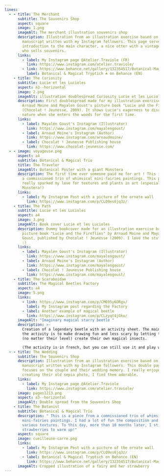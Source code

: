 ```yaml
---
lines:
  - - title: The Merchant
      subtitle: The Souvenirs Shop
      aspect: square
      image: 1.png
      imageAlt: The merchant illustration souvenirs shop
      description: Illustration from an illustration exercise based on an original
        manuscript written with my Instagram followers. This page serves as an
        introduction to the main character, a nice otter with a vintage style
        who sells souvenirs.
      links:
        - label: My Instagram page @Atelier.Traviole (FR)
          link: https://www.instagram.com/atelier.traviole/
        - link: https://www.behance.net/gallery/132354517/Botanical-Magical-Tryptich
          label: Botanical & Magical Tryptich ☘️ on Behance (EN)
    - title: The Curiosity
      subtitle: Lucie et les Lucioles
      aspect: a3--horizontal
      image: 2.png
      imageAlt: illustration doublespread Curiosity Lucie et les Lucioles
      description: First doublespread made for my illustration exercise based on
        Arnaud Moine and Mayalen Goust's picture book "Lucie and the Fireflies"
        (Chocolat ! Jeunesse, 2009). It shows Lucie's eagerness to discover
        nature when she enters the woods for the first time.
      links:
        - label: Mayalen Goust's Instagram (Illustrator)
          link: https://www.instagram.com/mayalengoust/
        - label: Arnaud Moine's Instagram (Author)
          link: https://www.instagram.com/arnaudmoine/
        - label: Chocolat ! Jeunesse Publishing house
          link: https://www.chocolat-jeunesse.com/
  - - image: voyageuse.png
      aspect: a4
      subtitle: Botanical & Magical Trio
      title: The Traveler
      imageAlt: Botanical Poster with a giant Monstera
      description: The first time ever someone paid me for art ! This is a piece from
        a commissioned trio of whimsical mini-fairies paintings. This piece
        really sparked my love for textures and plants in art (especially the
        Monstera!)
      links:
        - label: My Instagram Post with a picture of the ornate wall
          link: https://www.instagram.com/p/CLQ9xs6jq3z/
    - title: The Path
      subtitle: Lucie et les Lucioles
      aspect: a4
      image: 3.png
      imageAlt: Book cover Lucie et les Lucioles
      description: Dummy bookcover made for an illustration exercise based on the
        picture book "Lucie and the Fireflies" by Arnaud Moine and Mayalen
        Goust, published by Chocolat ! Jeunesse (2009). I love the stuffed frog
        :)
      links:
        - label: Mayalen Goust's Instagram (Illustrator)
          link: https://www.instagram.com/mayalengoust/
        - label: Arnaud Moine's Instagram (Author)
          link: https://www.instagram.com/mayalengoust/
        - label: Chocolat ! Jeunesse Publishing house
          link: https://www.instagram.com/mayalengoust/
    - title: The Scaraboidae
      subtitle: The Magical Beetles Factory
      aspect: a4
      image: 5.png
      links:
        - link: https://www.instagram.com/p/CM695y6DRgx/
          label: My Instagram post regarding the Factory
        - label: Another example of magical beetle
          link: https://www.instagram.com/p/CLzyqt4jGku/
      imageAlt: "Imaginary magical starry beetle "
      description: >-
        Creation of a legendary beetle with an activity sheet. The main goal of
        the activity is to make drawing fun and less scary by letting the artist
        (no matter their level) create their own magical insects. 

        (The activity is in french, but you can still use it and play with the dice !)
  - - title: The Wedding
      subtitle: The Souvenirs Shop
      description: Illustration from an illustration exercise based on an original
        manuscript written with my Instagram followers. This double page spread
        focuses on the couple and their wedding memory. I really enjoyed
        creating their old sepia photo, I find them adorable.
      links:
        - label: My Instagram page @Atelier.Traviole
          link: https://www.instagram.com/atelier.traviole/
      image: pages1213.png
      aspect: a3--horizontal
      imageAlt: Double spread from the Souvenirs Shop
    - title: The Botanist
      subtitle: Botanical & Magical Trio
      description: " This is a piece from a commissioned trio of whimsical
        mini-fairies paintings. I had a lot of fun the composition and the
        various textures. To this day, more than 10 months later, I still doodle
        strawberries to warm up!"
      aspect: square
      image: cueilleuse-carre.png
      links:
        - label: My Instagram Post with a picture of the ornate wall
          link: https://www.instagram.com/p/CLQ9xs6jq3z/
        - label: Botanical & Magical Tryptich on Behance (EN)
          link: https://www.behance.net/gallery/132354517/Botanical-Magical-Tryptich
      imageAlt: Cropped illustration of a fairy and her strawberry
---
```


